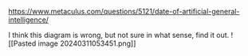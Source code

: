 https://www.metaculus.com/questions/5121/date-of-artificial-general-intelligence/

I think this diagram is wrong, but not sure in what sense, find it out.
![[Pasted image 20240311053451.png]]